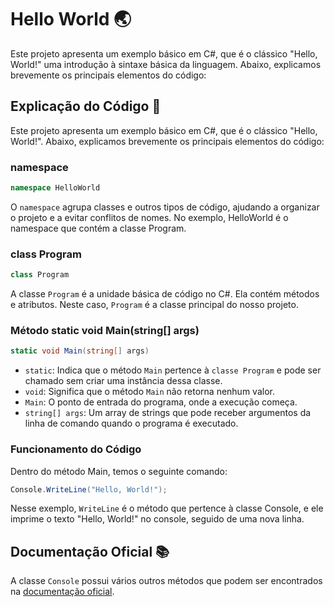 # Hello World 🌏

Este projeto apresenta um exemplo básico em C#, que é o clássico "Hello, World!" uma introdução à sintaxe básica da linguagem. Abaixo, explicamos brevemente os principais elementos do código:

## Explicação do Código 📝

Este projeto apresenta um exemplo básico em C#, que é o clássico "Hello, World!". Abaixo, explicamos brevemente os principais elementos do código:

### namespace

```csharp
namespace HelloWorld
```

O `namespace` agrupa classes e outros tipos de código, ajudando a organizar o projeto e a evitar conflitos de nomes. No exemplo, HelloWorld é o namespace que contém a classe Program.

### class Program

```csharp
class Program
```

A classe `Program` é a unidade básica de código no C#. Ela contém métodos e atributos. Neste caso, `Program` é a classe principal do nosso projeto.

### Método static void Main(string[] args)

```csharp
static void Main(string[] args)
```

- `static`: Indica que o método `Main` pertence à `classe Program` e pode ser chamado sem criar uma instância dessa classe.
- `void`: Significa que o método `Main` não retorna nenhum valor.
- `Main`: O ponto de entrada do programa, onde a execução começa.
- `string[] args`: Um array de strings que pode receber argumentos da linha de comando quando o programa é executado.

### Funcionamento do Código

Dentro do método Main, temos o seguinte comando:

```csharp
Console.WriteLine("Hello, World!");
```

Nesse exemplo, `WriteLine` é o método que pertence à classe Console, e ele imprime o texto "Hello, World!" no console, seguido de uma nova linha.

## Documentação Oficial 📚

A classe `Console` possui vários outros métodos que podem ser encontrados na [documentação oficial](https://learn.microsoft.com/pt-br/dotnet/csharp/).
